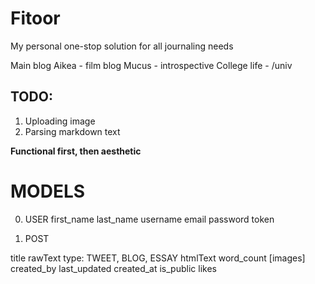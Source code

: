 # Fitoor 

My personal one-stop solution for all journaling needs

Main blog 
Aikea - film blog
Mucus - introspective
College life - /univ

## TODO: 

1. Uploading image 
2. Parsing markdown text  

**Functional first, then aesthetic**   

# MODELS   

0. USER
first_name
last_name
username
email
password
token

1. POST

title
rawText
type: TWEET, BLOG, ESSAY
htmlText
word_count
[images]
created_by
last_updated
created_at
is_public
likes